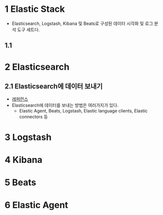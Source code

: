 # 1 Elastic Stack

- Elasticsearch, Logstash, Kibana 및 Beats로 구성된 데이터 시각화 및 로그 분석 도구 세트다.



## 1.1 



# 2 **Elasticsearch**



## 2.1 Elasticsearch에 데이터 보내기

- [레퍼런스](https://www.elastic.co/guide/en/cloud/current/ec-cloud-ingest-data.html#ec-cloud-ingest-data)
- Elasticsearch에 데이터를 보내는 방법은 여러가지가 있다.
  - Elastic Agent, Beats, Logstash, Elastic language clients, Elastic connectors 등



# 3 **Logstash**



# 4 **Kibana**



# 5 **Beats**



# 6 Elastic Agent